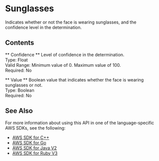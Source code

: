 # Sunglasses<a name="API_Sunglasses"></a>

Indicates whether or not the face is wearing sunglasses, and the confidence level in the determination\.

## Contents<a name="API_Sunglasses_Contents"></a>

 ** Confidence **   <a name="rekognition-Type-Sunglasses-Confidence"></a>
Level of confidence in the determination\.  
Type: Float  
Valid Range: Minimum value of 0\. Maximum value of 100\.  
Required: No

 ** Value **   <a name="rekognition-Type-Sunglasses-Value"></a>
Boolean value that indicates whether the face is wearing sunglasses or not\.  
Type: Boolean  
Required: No

## See Also<a name="API_Sunglasses_SeeAlso"></a>

For more information about using this API in one of the language\-specific AWS SDKs, see the following:
+  [ AWS SDK for C\+\+](https://docs.aws.amazon.com/goto/SdkForCpp/rekognition-2016-06-27/Sunglasses) 
+  [ AWS SDK for Go](https://docs.aws.amazon.com/goto/SdkForGoV1/rekognition-2016-06-27/Sunglasses) 
+  [ AWS SDK for Java V2](https://docs.aws.amazon.com/goto/SdkForJavaV2/rekognition-2016-06-27/Sunglasses) 
+  [ AWS SDK for Ruby V3](https://docs.aws.amazon.com/goto/SdkForRubyV3/rekognition-2016-06-27/Sunglasses) 